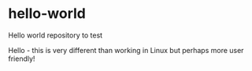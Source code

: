 # hello-world
Hello world repository to test

Hello - this is very different than working in Linux but perhaps more user friendly!

